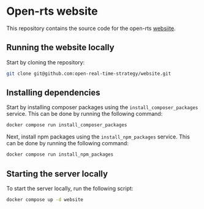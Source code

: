# Open-rts website
This repository contains the source code for the open-rts [websiite](https://www.open-rts.com/).

## Running the website locally

Start by cloning the repository:
```bash
git clone git@github.com:open-real-time-strategy/website.git
```

## Installing dependencies
Start by installing composer packages using the `install_composer_packages` service. This can be done
by running the following command:
```bash
docker compose run install_composer_packages
```

Next, install npm packages using the `install_npm_packages` service. This can be done by running the following command:
```bash
docker compose run install_npm_packages
```

## Starting the server locally
To start the server locally, run the following script:
```bash
docker compose up -d website
```


